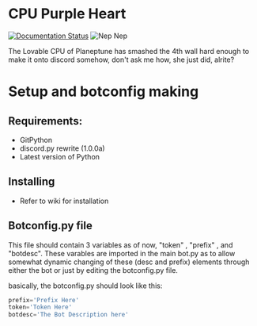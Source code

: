 # CPU Purple Heart
[![Documentation Status](//readthedocs.org/projects/cpu-purple-heart/badge/?version=latest)](http://cpuneptune.cameronmiller.me/?badge=latest)
![Nep Nep](https://caboosh.s-ul.eu/NpVgetoh.png)

The Lovable CPU of Planeptune has smashed the 4th wall hard enough to make it onto discord somehow, don't ask me how, she just did, alrite?

# Setup and botconfig making
## Requirements:
- GitPython
- discord.py rewrite (1.0.0a)
- Latest version of Python

## Installing
- Refer to wiki for installation

## Botconfig.py file
This file should contain 3 variables as of now, "token" , "prefix" , and "botdesc".
These varables are imported in the main bot.py as to allow somewhat dynamic changing of these (desc and prefix) elements through either the bot or just by editing the botconfig.py file. 

basically, the botconfig.py should look like this:
```python
prefix='Prefix Here'
token='Token Here'
botdesc='The Bot Description here'
``` 
